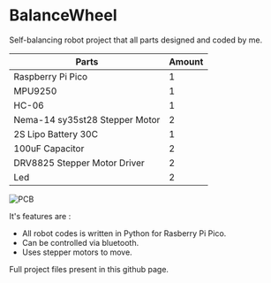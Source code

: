 # BalanceWheel
Self-balancing robot project that all parts designed and coded by me. 

| Parts | Amount |
| --- | --- |
| Raspberry Pi Pico | 1 |
| MPU9250 | 1 |
| HC-06 | 1 | 
| Nema-14 sy35st28 Stepper Motor | 2 |
| 2S Lipo Battery 30C | 1 |
| 100uF Capacitor | 2 |
| DRV8825 Stepper Motor Driver | 2 |
| Led | 2 |

![PCB](https://github.com/SMDHuman/BalanceWheel/blob/main/Images/Screenshot_1.png)

It's features are :
  * All robot codes is written in Python for Rasberry Pi Pico.
  * Can be controlled via bluetooth.
  * Uses stepper motors to move.
  
Full project files present in this github page.
